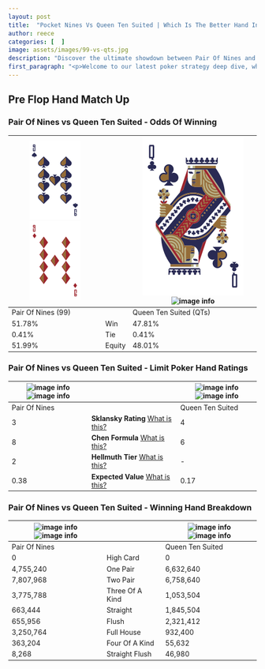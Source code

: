 ```yaml
---
layout: post
title:  "Pocket Nines Vs Queen Ten Suited | Which Is The Better Hand In Poker? A Complete Guide"
author: reece
categories: [  ]
image: assets/images/99-vs-qts.jpg
description: "Discover the ultimate showdown between Pair Of Nines and Queen Ten Suited in poker! Uncover the odds, strategies, and scenarios where one hand triumphs over the other. Get ready to up your poker game with this thrilling analysis."
first_paragraph: "<p>Welcome to our latest poker strategy deep dive, where we're pitting two distinct hands against each other in a high-stakes showdown: Pair Of Nines vs Queen Ten Suited.</p><p>In the dynamic world of poker, every decision counts, and knowing which hand holds the upper hand is key to your success at the table.</p><p>In this article, we'll dissect these two hands, explore the scenarios where one dominates the other, and equip you with the knowledge to make strategic choices that can tip the odds in your favor.</p><p>Get ready to unravel the intriguing dynamics of these poker hands and elevate your game to new heights.</p>"
---
```




[comment]: # (sp0)

## Pre Flop Hand Match Up

<div class="table hand-ratings" markdown="1"> 



### Pair Of Nines vs Queen Ten Suited - Odds Of Winning


    
| ![image info](assets/images/hand1/9.png) ![image info](assets/images/hand1/9o.png) |  | ![image info](assets/images/hand2/Q.png) ![image info](assets/images/hand2/ts.png) |
| -------- | -------- | -------- |
| Pair Of Nines (99) |  | Queen Ten Suited (QTs) |
| 51.78% | Win | 47.81% |
| 0.41% | Tie | 0.41% |
| 51.99% | Equity | 48.01% |




[comment]: # (sp1)



### Pair Of Nines vs Queen Ten Suited - Limit Poker Hand Ratings


    
| ![image info](https://www.riverpairs.com/assets/images/hand1/9.png) ![image info](https://www.riverpairs.com/assets/images/hand1/9o.png) |  | ![image info](https://www.riverpairs.com/assets/images/hand2/Q.png) ![image info](https://www.riverpairs.com/assets/images/hand2/ts.png) |
| -------- | -------- | -------- |
| Pair Of Nines |  | Queen Ten Suited |
| 3 | **Sklansky Rating** [What is this?](/sklansky-rating-explained) | 4 |
| 8 | **Chen Formula** [What is this?](/chen-formula-explained) | 6 |
| 2 | **Hellmuth Tier** [What is this?](/Hellmuth-tier-explained) | - |
| 0.38 | **Expected Value** [What is this?](/expected-value-explained) | 0.17 |




[comment]: # (sp2)



### Pair Of Nines vs Queen Ten Suited - Winning Hand Breakdown


    
| ![image info](https://www.riverpairs.com/assets/images/hand1/9.png) ![image info](https://www.riverpairs.com/assets/images/hand1/9o.png) |  | ![image info](https://www.riverpairs.com/assets/images/hand2/Q.png) ![image info](https://www.riverpairs.com/assets/images/hand2/ts.png) |
| -------- | -------- | -------- |
| Pair Of Nines |  | Queen Ten Suited |
| 0 | High Card | 0 |
| 4,755,240 | One Pair | 6,632,640 |
| 7,807,968 | Two Pair | 6,758,640 |
| 3,775,788 | Three Of A Kind | 1,053,504 |
| 663,444 | Straight | 1,845,504 |
| 655,956 | Flush | 2,321,412 |
| 3,250,764 | Full House | 932,400 |
| 363,204 | Four Of A Kind | 55,632 |
| 8,268 | Straight Flush | 46,980 |




[comment]: # (sp3)



</div>

[comment]: # (sp4)



[comment]: # (sp5)

